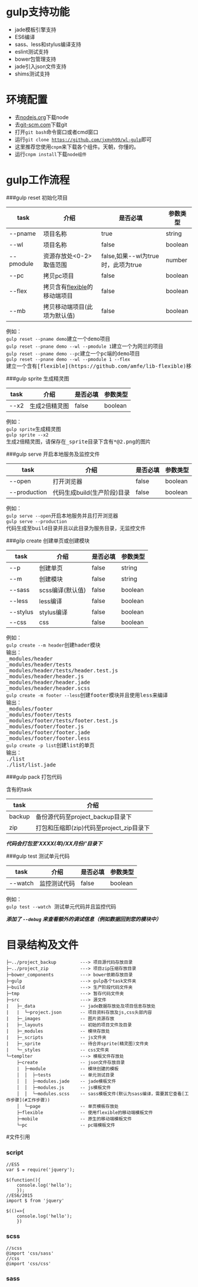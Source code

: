 # gulp支持功能

+ jade模板引擎支持
+ ES6编译
+ sass、less和stylus编译支持
+ eslint测试支持
+ bower包管理支持
+ jade引入json文件支持
+ shims测试支持

# 环境配置

+ 去[nodejs.org](https://nodejs.org/en/)下载node
+ 去[git-scm.com](https://git-scm.com/download/)下载git
+ 打开<code>git bash</code>命令窗口或者cmd窗口
+ 运行<code>git clone https://github.com/jxmyh99/wl-gulp</code>即可
+ 这里推荐您使用<code>cnpm</code>来下载各个组件。天朝，你懂的。
+ 运行<code>cnpm install</code>下载<code>node组件</code>

# gulp工作流程

###gulp reset 初始化项目

| task | 介绍 | 是否必填 | 参数类型 |
|---------|-------|---------|---------
| --pname    | 项目名称 | true | string
| --wl    | 项目名称 | false | boolean
| --pmodule    | 资源存放处<0-2>取值范围 | false,如果--wl为true时，此项为true | number
| --pc    | 拷贝pc项目 | false | boolean
| --flex    | 拷贝含有[flexible](https://github.com/amfe/lib-flexible)的移动端项目 | false | boolean
| --mb    | 拷贝移动端项目(此项为默认值) | false | boolean
<pre>
例如：
<code>gulp reset --pname demo</code>建立一个demo项目
<code>gulp reset --pnane demo --wl --pmodule 1</code>建立一个为网兰的项目
<code>gulp reset --pname demo --pc</code>建立一个pc端的demo项目
<code>gulp reset --pnane demo --wl --pmodule 1 --flex</code>建立一个含有[flexible](https://github.com/amfe/lib-flexible)移动端名为demo的网兰项目
</pre>
###gulp sprite 生成精灵图

| task | 介绍 | 是否必填 | 参数类型 |
|---------|-------|---------|---------
| --x2    | 生成2倍精灵图 | false | boolean
<pre>
例如：
<code>gulp sprite</code>生成精灵图
<code>gulp sprite --x2</code>生成2倍精灵图，请保存在_sprite目录下含有*@2.png的图片
</pre>
###gulp serve 开启本地服务及监控文件

| task | 介绍 | 是否必填 | 参数类型 |
|---------|-------|---------|---------
| --open    | 打开浏览器 | false | boolean
| --production    | 代码生成build(生产阶段)目录 | false | boolean
<pre>
例如：
<code>gulp serve --open</code>开启本地服务并且打开浏览器
<code>gulp serve --production</code>代码生成至build目录并且以此目录为服务目录，无监控文件
</pre>

###gilp create 创建单页或创建模块

| task | 介绍 | 是否必填 | 参数类型 |
|---------|-------|---------|---------
| --p    | 创建单页 | false | string
| --m    | 创建模块 | false | string
| --sass    | scss编译(默认值) | false | boolean
| --less    | less编译 | false | boolean
| --stylus    | stylus编译 | false | boolean
| --css    | css | false | boolean
<pre>
例如：
<code>gulp create --m header</code>创建hader模块
输出：
_modules/header
_modules/header/tests
_modules/header/tests/header.test.js
_modules/header/header.js
_modules/header/header.jade
_modules/header/header.scss
<code>gulp create -m footer --less</code>创建footer模块并且使用less来编译
输出：
_modules/footer
_modules/footer/tests
_modules/footer/tests/footer.test.js
_modules/footer/footer.js
_modules/footer/footer.jade
_modules/footer/footer.less
<code>gulp create -p list</code>创建list的单页
输出：
./list
./list/list.jade
</pre>

###gulp pack 打包代码

含有的task

| task | 介绍 |
|---------|-------
| backup    | 备份源代码至project_backup目录下
| zip    | 打包和压缩即(zip)代码至project_zip目录下

***代码会打包至'XXXX(年)/XX月份/'目录下***

<!-- ###gulp build 打包代码至build目录 -->

###gulp test 测试单元代码

| task | 介绍 | 是否必填 | 参数类型 |
|---------|-------|---------|---------
| --watch    | 监控测试代码 | false | boolean

<pre>
例如：
<code>gulp test --watch</code> 测试单元代码并且监控代码
</pre>
***添加了 `--debug` 来查看额外的调试信息（例如数据回到您的模块中）***

# 目录结构及文件

```
├─../project_backup         ---> 项目源代码存放目录
├─../project_zip            ---> 项目zip压缩存放目录
├─bower_components          ---> bower依赖存放目录
├─gulp                      ---> gulp各个task文件夹
├─build                     ---> 生产阶段代码文件夹
├─tmp                       ---> 暂存代码文件夹
├─src                       ---> 源文件
|   ├─_data                 -- jade数据存放处及项目信息存放处
|   |  └─project.json       -- 项目资料存放及js,css头部内容
|   ├─_images               -- 图片资源存放
|   ├─_layouts              -- 初始的项目文件及目录
|   ├─_modules              -- 模块存放处
|   ├─_scripts              -- js文件夹
|   ├─_sprite               -- 待合并sprite(精灵图)文件夹
|   └─_styles               -- css文件夹
└─templter                  ---> 模板文件存放处
    ├─create                -- json文件存放目录
    |  ├─module             -- 模块创建的模板
    │  │  ├─tests           -- 单元测试目录
    │  │  ├─modules.jade    -- jade模板文件
    │  │  ├─modules.js      -- js模板文件
    │  │  └─modules.scss    -- sass模板文件(默认为sass编译，需要其它查看[工作步骤](#工作步骤))
    │  └─page               -- 单页模板存放处
    ├─flexible              -- 使用flexible的移动端模板文件
    ├─mobile                -- 原生的移动端模板文件
    └─pc                    -- pc端模板文件
```

#文件引用

### script

```
//ES5
var $ = require('jquery');

$(function(){
    console.log('hello');
    });
//ES6/2015
import $ from 'jquery'

$(()=>{
    console.log('hello');
    })
```


### scss

```
//scss
@import 'css/sass'
//css
@import 'css/css'

```

### sass
